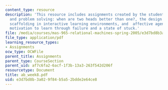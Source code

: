 ```yaml
---
content_type: resource
description: 'This resource includes assignments created by the students on peer interaction
  and problem solving: when are two heads better than one?, the design of guided learner-adaptable
  scaffolding in interactive learning environments, and  affective agents: sustaining
  motivation to learn through failure and a state of stuck.'
file: /media/courses/mas-965-relational-machines-spring-2005/e3d7bd8b3a029f84b5a52bdde2e64ce8_ab_week8.pdf
file_type: application/pdf
learning_resource_types:
- Assignments
ocw_type: OCWFile
parent_title: Assignments
parent_type: CourseSection
parent_uid: af7c6fa2-6acf-1f3b-13a3-263f542d206f
resourcetype: Document
title: ab_week8.pdf
uid: e3d7bd8b-3a02-9f84-b5a5-2bdde2e64ce8
---
```

